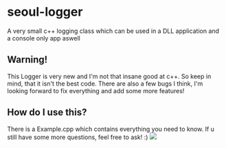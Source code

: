 # seoul-logger

<p> A very small c++ logging class which can be used in a DLL application and a console only app aswell</p>


<h2> Warning! </h2>
 This Logger is very new and I'm not that insane good at c++. So keep in mind, that it isn't the best code.
 There are also a few bugs I think, I'm looking forward to fix everything and add some more features!

<h2> How do I use this? </h2>
There is a Example.cpp which contains everything you need to know. If u still have some more questions, feel free to ask! :)

<img src="https://github.com/seoulxss/seoul-logger/assets/91141907/e265b53c-1f29-416c-9142-7c8c94c25662">
